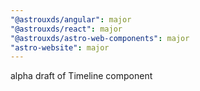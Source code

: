 ```yaml
---
"@astrouxds/angular": major
"@astrouxds/react": major
"@astrouxds/astro-web-components": major
"astro-website": major
---
```


alpha draft of Timeline component
